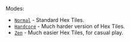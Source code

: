 Modes:
- [`Normal`](https://valgoboi.github.io/HexTiles/index.html?mode=normal) - Standard Hex Tiles.
- [`Hardcore`](https://valgoboi.github.io/HexTiles/index.html?mode=hardcore) - Much harder version of Hex Tiles.
- [`Zen`](https://valgoboi.github.io/HexTiles/index.html?mode=zen) - Much easier Hex Tiles, for casual play.